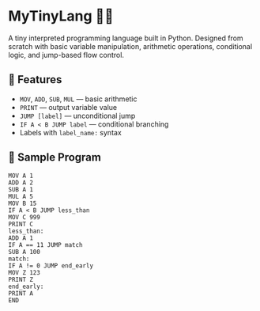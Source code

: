 # MyTinyLang 🧠💬

A tiny interpreted programming language built in Python. Designed from scratch with basic variable manipulation, arithmetic operations, conditional logic, and jump-based flow control.

## 🚀 Features
- `MOV`, `ADD`, `SUB`, `MUL` — basic arithmetic
- `PRINT` — output variable value
- `JUMP [label]` — unconditional jump
- `IF A < B JUMP label` — conditional branching
- Labels with `label_name:` syntax

## 🧠 Sample Program

```plaintext
MOV A 1
ADD A 2
SUB A 1
MUL A 5
MOV B 15
IF A < B JUMP less_than
MOV C 999
PRINT C
less_than:
ADD A 1
IF A == 11 JUMP match
SUB A 100
match:
IF A != 0 JUMP end_early
MOV Z 123
PRINT Z
end_early:
PRINT A
END
